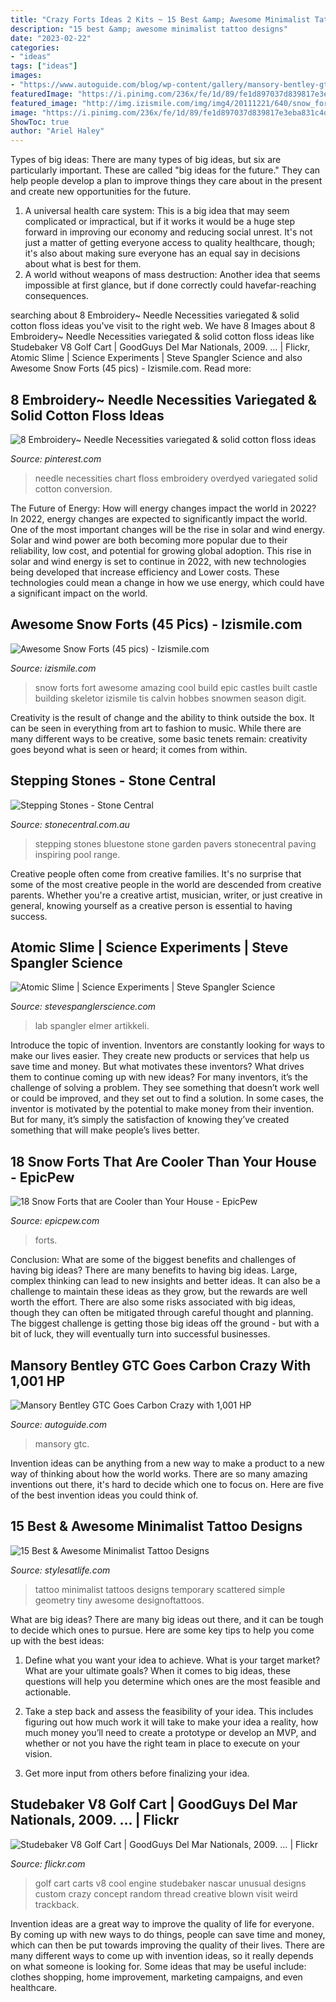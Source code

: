 ```yaml
---
title: "Crazy Forts Ideas 2 Kits ~ 15 Best &amp; Awesome Minimalist Tattoo Designs"
description: "15 best &amp; awesome minimalist tattoo designs"
date: "2023-02-22"
categories:
- "ideas"
tags: ["ideas"]
images:
- "https://www.autoguide.com/blog/wp-content/gallery/mansory-bentley-gtc/Mansory-Bentley-GTC-3.jpg"
featuredImage: "https://i.pinimg.com/236x/fe/1d/89/fe1d897037d839817e3eba831c4d0b1b--colour-chart.jpg"
featured_image: "http://img.izismile.com/img/img4/20111221/640/snow_forts_640_36.jpg"
image: "https://i.pinimg.com/236x/fe/1d/89/fe1d897037d839817e3eba831c4d0b1b--colour-chart.jpg"
ShowToc: true
author: "Ariel Haley"
---
```



Types of big ideas:
There are many types of big ideas, but six are particularly important. These are called "big ideas for the future." They can help people develop a plan to improve things they care about in the present and create new opportunities for the future.
1. A universal health care system: This is a big idea that may seem complicated or impractical, but if it works it would be a huge step forward in improving our economy and reducing social unrest. It's not just a matter of getting everyone access to quality healthcare, though; it's also about making sure everyone has an equal say in decisions about what is best for them.
2. A world without weapons of mass destruction: Another idea that seems impossible at first glance, but if done correctly could havefar-reaching consequences.

	

		
searching about 8 Embroidery~ Needle Necessities variegated &amp; solid cotton floss ideas you've visit to the right web. We have 8 Images about 8 Embroidery~ Needle Necessities variegated &amp; solid cotton floss ideas like Studebaker V8 Golf Cart | GoodGuys Del Mar Nationals, 2009. … | Flickr, Atomic Slime | Science Experiments | Steve Spangler Science and also Awesome Snow Forts (45 pics) - Izismile.com. Read more:
		
    
## 8 Embroidery~ Needle Necessities Variegated &amp; Solid Cotton Floss Ideas

<img loading=lazy src="https://i.pinimg.com/236x/fe/1d/89/fe1d897037d839817e3eba831c4d0b1b--colour-chart.jpg" onerror="this.onerror=null;this.src='https://tse1.mm.bing.net/th?id=OIP.TWdZqTFn9b1-LJJfnQ4LEQHaPw&amp;pid=15.1';" alt="8 Embroidery~ Needle Necessities variegated &amp; solid cotton floss ideas">

_Source: pinterest.com_

>needle necessities chart floss embroidery overdyed variegated solid cotton conversion. 

	

The Future of Energy: How will energy changes impact the world in 2022?
In 2022, energy changes are expected to significantly impact the world. One of the most important changes will be the rise in solar and wind energy. Solar and wind power are both becoming more popular due to their reliability, low cost, and potential for growing global adoption. This rise in solar and wind energy is set to continue in 2022, with new technologies being developed that increase efficiency and Lower costs. These technologies could mean a change in how we use energy, which could have a significant impact on the world.

    
## Awesome Snow Forts (45 Pics) - Izismile.com

<img loading=lazy src="http://img.izismile.com/img/img4/20111221/640/snow_forts_640_36.jpg" onerror="this.onerror=null;this.src='https://tse2.mm.bing.net/th?id=OIP.w8R18FYLC3-l_waXh7-tzQHaFh&amp;pid=15.1';" alt="Awesome Snow Forts (45 pics) - Izismile.com">

_Source: izismile.com_

>snow forts fort awesome amazing cool build epic castles built castle building skeletor izismile tis calvin hobbes snowmen season digit. 

	

Creativity is the result of change and the ability to think outside the box. It can be seen in everything from art to fashion to music. While there are many different ways to be creative, some basic tenets remain: creativity goes beyond what is seen or heard; it comes from within.

    
## Stepping Stones - Stone Central

<img loading=lazy src="https://www.stonecentral.com.au/uploads/5/8/0/4/58042911/stepping-stones-4_orig.jpg" onerror="this.onerror=null;this.src='https://tse4.mm.bing.net/th?id=OIP.3gbayvivfgdF82FM4yLGUgAAAA&amp;pid=15.1';" alt="Stepping Stones - Stone Central">

_Source: stonecentral.com.au_

>stepping stones bluestone stone garden pavers stonecentral paving inspiring pool range. 

	

Creative people often come from creative families. It's no surprise that some of the most creative people in the world are descended from creative parents. Whether you're a creative artist, musician, writer, or just creative in general, knowing yourself as a creative person is essential to having success.

    
## Atomic Slime | Science Experiments | Steve Spangler Science

<img loading=lazy src="https://www.stevespanglerscience.com/lab/wp-content/uploads/sites/3/2007/10/atomic-slime-fti.jpg" onerror="this.onerror=null;this.src='https://tse3.mm.bing.net/th?id=OIP.wheHKI6-oVvJbQssupINCwHaDF&amp;pid=15.1';" alt="Atomic Slime | Science Experiments | Steve Spangler Science">

_Source: stevespanglerscience.com_

>lab spangler elmer artikkeli. 

	

Introduce the topic of invention.
Inventors are constantly looking for ways to make our lives easier. They create new products or services that help us save time and money. But what motivates these inventors? What drives them to continue coming up with new ideas?
For many inventors, it’s the challenge of solving a problem. They see something that doesn’t work well or could be improved, and they set out to find a solution. In some cases, the inventor is motivated by the potential to make money from their invention. But for many, it’s simply the satisfaction of knowing they’ve created something that will make people’s lives better.

    
## 18 Snow Forts That Are Cooler Than Your House - EpicPew

<img loading=lazy src="https://stuffhappens.us/wp-content/uploads/2014/03/cool-snow-fort-winter-17.jpg" onerror="this.onerror=null;this.src='https://tse4.mm.bing.net/th?id=OIP.fYaLTjYTtZY9oF1hT9ddBAHaFj&amp;pid=15.1';" alt="18 Snow Forts that are Cooler than Your House - EpicPew">

_Source: epicpew.com_

>forts. 

	

Conclusion: What are some of the biggest benefits and challenges of having big ideas?
There are many benefits to having big ideas. Large, complex thinking can lead to new insights and better ideas. It can also be a challenge to maintain these ideas as they grow, but the rewards are well worth the effort. There are also some risks associated with big ideas, though they can often be mitigated through careful thought and planning. The biggest challenge is getting those big ideas off the ground - but with a bit of luck, they will eventually turn into successful businesses.

    
## Mansory Bentley GTC Goes Carbon Crazy With 1,001 HP

<img loading=lazy src="https://www.autoguide.com/blog/wp-content/gallery/mansory-bentley-gtc/Mansory-Bentley-GTC-3.jpg" onerror="this.onerror=null;this.src='https://tse2.mm.bing.net/th?id=OIP.WwOXARbKb2Fr7Iaa29CD-wHaE7&amp;pid=15.1';" alt="Mansory Bentley GTC Goes Carbon Crazy with 1,001 HP">

_Source: autoguide.com_

>mansory gtc. 

	

Invention ideas can be anything from a new way to make a product to a new way of thinking about how the world works. There are so many amazing inventions out there, it's hard to decide which one to focus on. Here are five of the best invention ideas you could think of.

    
## 15 Best &amp; Awesome Minimalist Tattoo Designs

<img loading=lazy src="https://s-media-cache-ak0.pinimg.com/originals/d2/f6/9d/d2f69d11b4bf340704053485204c80f7.jpg" onerror="this.onerror=null;this.src='https://tse4.mm.bing.net/th?id=OIP.OzDrthHjMuxtS7bsE_Z8-gHaHa&amp;pid=15.1';" alt="15 Best &amp; Awesome Minimalist Tattoo Designs">

_Source: stylesatlife.com_

>tattoo minimalist tattoos designs temporary scattered simple geometry tiny awesome designoftattoos. 

	

What are big ideas?
There are many big ideas out there, and it can be tough to decide which ones to pursue. Here are some key tips to help you come up with the best ideas:
1. Define what you want your idea to achieve. What is your target market? What are your ultimate goals? When it comes to big ideas, these questions will help you determine which ones are the most feasible and actionable.

2. Take a step back and assess the feasibility of your idea. This includes figuring out how much work it will take to make your idea a reality, how much money you’ll need to create a prototype or develop an MVP, and whether or not you have the right team in place to execute on your vision.

3. Get more input from others before finalizing your idea.

    
## Studebaker V8 Golf Cart | GoodGuys Del Mar Nationals, 2009. … | Flickr

<img loading=lazy src="https://c2.staticflickr.com/4/3658/3513744962_7c084513ae_b.jpg" onerror="this.onerror=null;this.src='https://tse1.mm.bing.net/th?id=OIP.CRE0zC7ScgB7FXeKxOhHfAHaFW&amp;pid=15.1';" alt="Studebaker V8 Golf Cart | GoodGuys Del Mar Nationals, 2009. … | Flickr">

_Source: flickr.com_

>golf cart carts v8 cool engine studebaker nascar unusual designs custom crazy concept random thread creative blown visit weird trackback. 

	

Invention ideas are a great way to improve the quality of life for everyone. By coming up with new ways to do things, people can save time and money, which can then be put towards improving the quality of their lives. There are many different ways to come up with invention ideas, so it really depends on what someone is looking for. Some ideas that may be useful include: clothes shopping, home improvement, marketing campaigns, and even healthcare.

